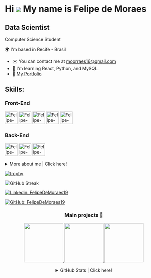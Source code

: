 Hi ![](https://user-images.githubusercontent.com/18350557/176309783-0785949b-9127-417c-8b55-ab5a4333674e.gif) My name is Felipe de Moraes
=====================================================================================================================================
Data Scientist
--------------------
Computer Science Student

🌍  I'm based in Recife - Brasil
* ✉️  You can contact me at [moorraes16@gmail.com](mailto:moorraes16@gmail.com)
* 🧠  I'm learning React, Python, and MySQL.
* 🚀  [My Portfolio](https://github.com/FelipeDeMoraes19/portfolio)
## Skills:

### Front-End
<p>
<img alt="Felipe-React" height="40" width="40" src="https://cdn.jsdelivr.net/gh/devicons/devicon/icons/react/react-original.svg" />
<img alt="Felipe-HTML" height="40" width="40" src="https://cdn.jsdelivr.net/gh/devicons/devicon/icons/html5/html5-original.svg" />
<img alt="Felipe-CSS" height="40" width="40" src="https://cdn.jsdelivr.net/gh/devicons/devicon/icons/css3/css3-original.svg" />
<img alt="Felipe-JS" height="40" width="40" src="https://cdn.jsdelivr.net/gh/devicons/devicon/icons/javascript/javascript-original.svg" />
<img alt="Felipe-TypeScript" height="40" width="40" src="https://cdn.jsdelivr.net/gh/devicons/devicon/icons/typescript/typescript-original.svg" />
</p>

### Back-End
<p>
<img alt="Felipe-MySQL" height="40" width="40" src="https://cdn.jsdelivr.net/gh/devicons/devicon/icons/mysql/mysql-original.svg" />
<img alt="Felipe-Python" height="40" width="40" src="https://cdn.jsdelivr.net/gh/devicons/devicon/icons/python/python-original.svg" />
<img alt="Felipe-Java" width="40" height="40" src="https://cdn.jsdelivr.net/gh/devicons/devicon/icons/java/java-original.svg" />
</p>


<details>
  <summary> More about me | Click here! </summary>
  <p></p>
  
<div align="left">
 
``` js
const felipeMoraes = {
    personal: {
        name: 'Felipe de Moraes',
        birthDate: '2004-01-22',
        interests: ['tech', 'AI', 'data science', 'software development']
    },
    technical: {
        technologies: {
            frontEnd: {
                Javascript: ['Vanilla JS', 'React'],
                HTML: ['HTML5'],
                CSS: ['styled-components', 'Bootstrap']
            },
            backEnd: {
                Python: ['Flask', 'Django'],
                Java: ['Spring Boot'],
                MySQL: ['SQL']
            },
            architecture: ['REST APIs', 'Data Science Projects'],
        },
    }
}
```
</details>

[![trophy](https://github-profile-trophy.vercel.app/?username=FelipeDeMoraes19&title=Stars,Commit,Repositories&column=3&margin-w=83&margin-h=15&theme=gruvbox)](https://github.com/ryo-ma/github-profile-trophy)

[![GitHub Streak](https://streak-stats.demolab.com/?user=DenverCoder1&theme=dark)](https://git.io/streak-stats)

[![Linkedin: FelipeDeMoraes19](https://img.shields.io/badge/-Linkedin-blue?style=flat-square&logo=Linkedin&logoColor=white&link=https://www.linkedin.com/in/felipe-de-moraes-48249026b/)](https://www.linkedin.com/in/felipe-de-moraes-48249026b/)

[![GitHub: FelipeDeMoraes19](https://img.shields.io/github/followers/FelipeDeMoraes19?label=follow&style=social)](https://github.com/FelipeDeMoraes19)

</div>

<div align="center">

### Main projects 🚀

<p align="center">
  <a href="https://github.com/FelipeDeMoraes19/task-automation">
    <img height="125em" src="https://github-readme-stats.vercel.app/api/pin/?username=FelipeDeMoraes19&repo=task-automation&theme=gruvbox"/>
  </a>
  <a href="https://github.com/FelipeDeMoraes19/Calculator-Project">
    <img height="125em" src="https://github-readme-stats.vercel.app/api/pin/?username=FelipeDeMoraes19&repo=Calculator-Project&theme=gruvbox"/>
  </a>
  <a href="https://github.com/FelipeDeMoraes19/employee-hub">
    <img height="125em" src="https://github-readme-stats.vercel.app/api/pin/?username=FelipeDeMoraes19&repo=employee-hub&theme=gruvbox"/>
  </a>
</p>

<details>
  <summary> GitHub Stats | Click here! </summary>
  <p></p>
  
<a href="https://github.com/FelipeDeMoraes19">
<img height="180em" src="https://github-readme-stats.vercel.app/api?username=FelipeDeMoraes19&theme=gruvbox"/>
<img height="180em" src="https://github-readme-stats.vercel.app/api/top-langs/?username=FelipeDeMoraes19&layout=compact&langs_count=7&theme=gruvbox"/>
</a>

<div align="center">
  <img src="https://github-readme-activity-graph.vercel.app/graph?username=FelipeDeMoraes19&bg_color=000000" alt="GitHub Activity Graph" />
</div>


<p></p>

🛑 ***Most Used Languages*** are just a metric of the languages my public code consists of and ***do not*** reflect experience or skill level 🛑

##


</details>
<p></p>
</div>
